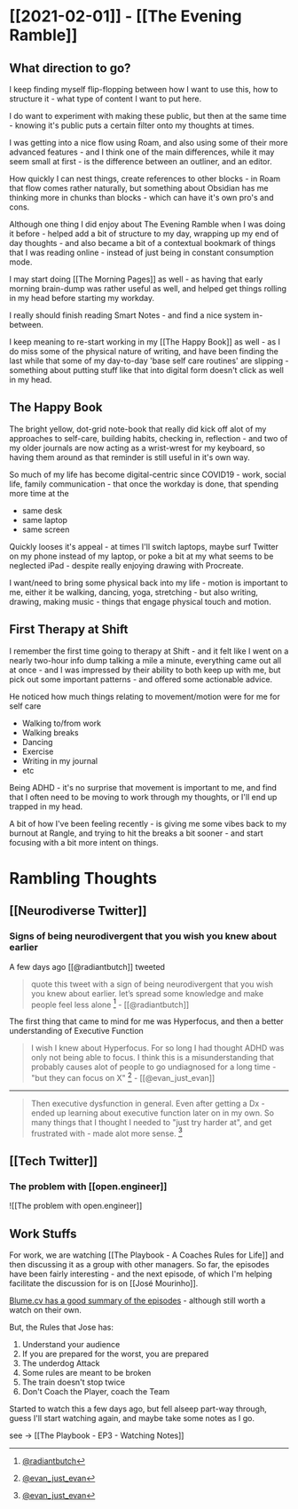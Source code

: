 # [[2021-02-01]] - [[The Evening Ramble]]

## What direction to go?

I keep finding myself flip-flopping between how I want to use this, how to structure it - what type of content I want to put here.

I do want to experiment with making these public, but then at the same time - knowing it's public puts a certain filter onto my thoughts at times.

I was getting into a nice flow using Roam, and also using some of their more advanced features - and I think one of the main differences, while it may seem small at first - is the difference between an outliner, and an editor. 

How quickly I can nest things, create references to other blocks - in Roam that flow comes rather naturally, but something about Obsidian has me thinking more in chunks than blocks - which can have it's own pro's and cons. 

Although one thing I did enjoy about The Evening Ramble when I was doing it before - helped add a bit of structure to my day, wrapping up my end of day thoughts - and also became a bit of a contextual bookmark of things that I was reading online - instead of just being in constant consumption mode. 

I may start doing [[The Morning Pages]] as well - as having that early morning brain-dump was rather useful as well, and helped get things rolling in my head before starting my workday. 

I really should finish reading Smart Notes - and find a nice system in-between. 

I keep meaning to re-start working in my [[The Happy Book]] as well - as I do miss some of the physical nature of writing, and have been finding the last while that some of my day-to-day 'base self care routines' are slipping - something about putting stuff like that into digital form doesn't click as well in my head. 

## The Happy Book

The bright yellow, dot-grid note-book that really did kick off alot of my approaches to self-care, building habits, checking in, reflection -  and two of my older journals are now acting as a wrist-wrest for my keyboard, so having them around as that reminder is still useful in it's own way.

So much of my life has become digital-centric since COVID19 - work, social life, family communication - that once the workday is done, that spending more time at the 
- same desk 
- same laptop 
- same screen 

Quickly looses it's appeal - at times I'll switch laptops, maybe surf Twitter on my phone instead of my laptop, or poke a bit at my what seems to be neglected iPad - despite really enjoying drawing with Procreate. 

I want/need to bring some physical back into my life - motion is important to me, either it be walking, dancing, yoga, stretching - but also writing, drawing, making music - things that engage physical touch and motion. 

## First Therapy at Shift 

I remember the first time going to therapy at Shift - and it felt like I went on a nearly two-hour info dump talking a mile a minute, everything came out all at once - and I was impressed by their ability to both keep up with me, but pick out some important patterns - and offered some actionable advice. 

He noticed how much things relating to movement/motion were for me for self care

- Walking to/from work
- Walking breaks
- Dancing
- Exercise
- Writing in my journal 
- etc 

Being ADHD - it's no surprise that movement is important to me, and find that I often need to be moving to work through my thoughts, or I'll end up trapped in my head. 

A bit of how I've been feeling recently - is giving me some vibes back to my burnout at Rangle, and trying to hit the breaks a bit sooner - and start focusing with a bit more intent on things.

# Rambling Thoughts

## [[Neurodiverse Twitter]] 

###  Signs of being neurodivergent that you wish you knew about earlier

A few days ago [[@radiantbutch]] tweeted 

> quote this tweet with a sign of being neurodivergent that you wish you knew about earlier. let’s spread some knowledge and make people feel less alone [^1rb] - [[@radiantbutch]]

The first thing that came to mind for me was Hyperfocus, and then a better understanding of Executive Function 

> I wish I knew about Hyperfocus. For so long I had thought ADHD was only not being able to focus. I think this is a misunderstanding that probably causes alot of people to go undiagnosed for a long time - "but they can focus on X" [^2eje] - [[@evan_just_evan]]

---

> Then executive dysfunction in general. Even after getting a Dx - ended up learning about executive function later on in my own. So many things that I thought I needed to "just try harder at", and get frustrated with - made alot more sense. [^3eje]


[^2eje]: [@evan_just_evan](https://twitter.com/evan_just_evan/status/1355954160584318976)
[^3eje]: [@evan_just_evan](https://twitter.com/evan_just_evan/status/1355954161859387401)

[^1rb]: [@radiantbutch](https://twitter.com/radiantbutch/status/1355774404828024833)


## [[Tech Twitter]]

### The problem with [[open.engineer]]

![[The problem with open.engineer]]




## Work Stuffs

For work, we are watching [[The Playbook - A Coaches Rules for Life]] and then discussing it as a group with other managers. So far, the episodes have been fairly interesting - and the next episode, of which I'm helping facilitate the discussion for is on
[[José Mourinho]].

[Blume.cv has a good summary of the episodes](https://blume.vc/the-playbook-episode-3-jose-mourinho-a-coachs-rules-for-life/) - although still worth a watch on their own. 

But, the Rules that Jose has:

1. Understand your audience
2. If you are prepared for the worst, you are prepared
3. The underdog Attack
4. Some rules are meant to be broken
5. The train doesn't stop twice
6. Don't Coach the Player, coach the Team 

Started to watch this a few days ago, but fell alseep part-way through, guess I'll start watching again, and maybe take some notes as I go.

see -> [[The Playbook - EP3 - Watching Notes]]



